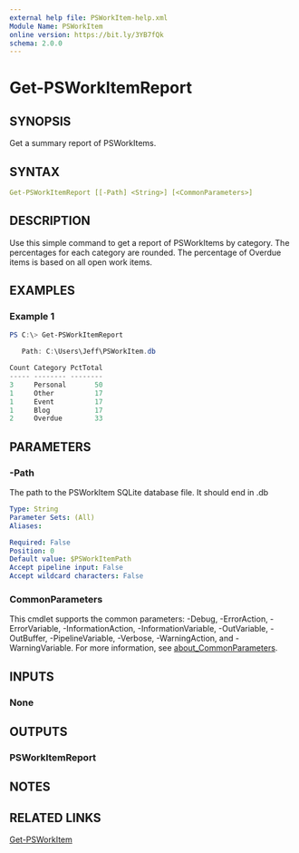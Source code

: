 ```yaml
---
external help file: PSWorkItem-help.xml
Module Name: PSWorkItem
online version: https://bit.ly/3YB7fQk
schema: 2.0.0
---
```


# Get-PSWorkItemReport

## SYNOPSIS

Get a summary report of PSWorkItems.

## SYNTAX

```yaml
Get-PSWorkItemReport [[-Path] <String>] [<CommonParameters>]
```

## DESCRIPTION

Use this simple command to get a report of PSWorkItems by category. The percentages for each category are rounded. The percentage of Overdue items is based on all open work items.

## EXAMPLES

### Example 1

```powershell
PS C:\> Get-PSWorkItemReport

   Path: C:\Users\Jeff\PSWorkItem.db

Count Category PctTotal
----- -------- --------
3     Personal       50
1     Other          17
1     Event          17
1     Blog           17
2     Overdue        33
```

## PARAMETERS

### -Path

The path to the PSWorkItem SQLite database file.
It should end in .db

```yaml
Type: String
Parameter Sets: (All)
Aliases:

Required: False
Position: 0
Default value: $PSWorkItemPath
Accept pipeline input: False
Accept wildcard characters: False
```

### CommonParameters

This cmdlet supports the common parameters: -Debug, -ErrorAction, -ErrorVariable, -InformationAction, -InformationVariable, -OutVariable, -OutBuffer, -PipelineVariable, -Verbose, -WarningAction, and -WarningVariable. For more information, see [about_CommonParameters](http://go.microsoft.com/fwlink/?LinkID=113216).

## INPUTS

### None

## OUTPUTS

### PSWorkItemReport

## NOTES

## RELATED LINKS

[Get-PSWorkItem](Get-PSWorkItem.md)
